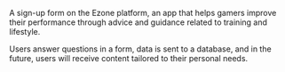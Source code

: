 A sign-up form on the Ezone platform, an app that helps gamers improve their performance through advice and guidance related to training and lifestyle.

Users answer questions in a form, data is sent to a database, and in the future, users will receive content tailored to their personal needs.
